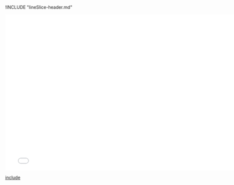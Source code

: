 !INCLUDE "lineSlice-header.md"

<iframe src="../../misc-lineSlice.html" width="770" height="500" frameBorder="0" seamless="seamless">
</iframe>

[include](../../misc-lineSlice.html)


